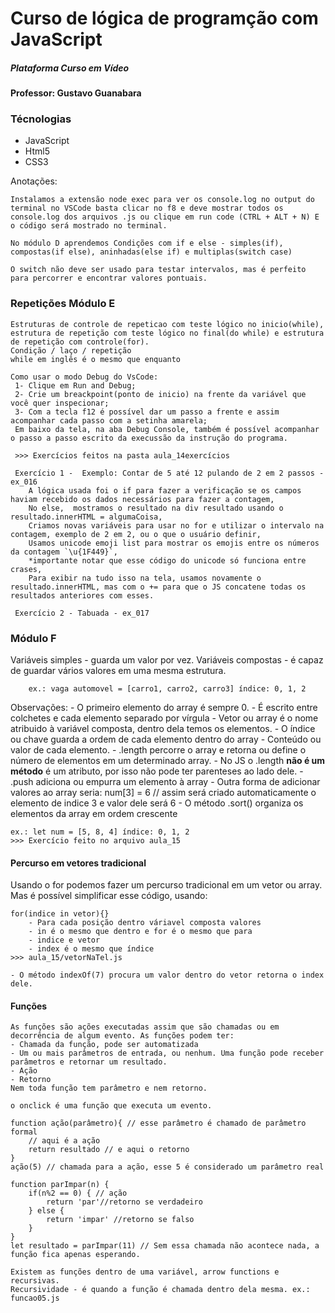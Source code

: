 # Curso de lógica de programção com JavaScript 
##### Plataforma Curso em Vídeo
#### Professor: Gustavo Guanabara

### Técnologias
 - JavaScript
 - Html5
 - CSS3

Anotações:

    Instalamos a extensão node exec para ver os console.log no output do terminal no VSCode basta clicar no f8 e deve mostrar todos os console.log dos arquivos .js ou clique em run code (CTRL + ALT + N) E o código será mostrado no terminal.

    No módulo D aprendemos Condições com if e else - simples(if), compostas(if else), aninhadas(else if) e multiplas(switch case)

    O switch não deve ser usado para testar intervalos, mas é perfeito para percorrer e encontrar valores pontuais.

### Repetições Módulo E

    Estruturas de controle de repeticao com teste lógico no inicio(while), estrutura de repetição com teste lógico no final(do while) e estrutura de repetição com controle(for). 
    Condição / laço / repetição
    while em inglês é o mesmo que enquanto

    Como usar o modo Debug do VsCode:
     1- Clique em Run and Debug;
     2- Crie um breackpoint(ponto de inicio) na frente da variável que você quer inspecionar;
     3- Com a tecla f12 é possível dar um passo a frente e assim acompanhar cada passo com a setinha amarela;
     Em baixo da tela, na aba Debug Console, também é possível acompanhar o passo a passo escrito da execussão da instrução do programa.

     >>> Exercícios feitos na pasta aula_14exercícios

     Exercício 1 -  Exemplo: Contar de 5 até 12 pulando de 2 em 2 passos - ex_016
        A lógica usada foi o if para fazer a verificação se os campos haviam recebido os dados necessários para fazer a contagem,
        No else,  mostramos o resultado na div resultado usando o resultado.innerHTML = algumaCoisa,
        Criamos novas variáveis para usar no for e utilizar o intervalo na contagem, exemplo de 2 em 2, ou o que o usuário definir,
        Usamos unicode emoji list para mostrar os emojis entre os números da contagem `\u{1F449}`, 
        *importante notar que esse código do unicode só funciona entre crases,
        Para exibir na tudo isso na tela, usamos novamente o resultado.innerHTML, mas com o += para que o JS concatene todas os resultados anteriores com esses.

     Exercício 2 - Tabuada - ex_017

    
### Módulo F 

Variáveis simples - guarda um valor por vez.
Variáveis compostas - é capaz de guardar vários valores em uma mesma estrutura.

        ex.: vaga automovel = [carro1, carro2, carro3] índice: 0, 1, 2

Observações:
    - O primeiro elemento do array é sempre 0.
    - É escrito entre colchetes e cada elemento separado por vírgula
    - Vetor ou array é o nome atribuido à variável composta, dentro dela temos os elementos.
    - O índice ou chave guarda a ordem de cada elemento dentro do array
    - Conteúdo ou valor de cada elemento.
    - .length percorre o array e retorna ou define o número de elementos em um determinado array. 
        - No JS o .length **não é um método** é um atributo, por isso não pode ter parenteses ao lado dele.
    - .push adiciona ou empurra um elemento à array
    - Outra forma de adicionar valores ao array seria:
        num[3] = 6 // assim será criado automaticamente o elemento de indice 3 e valor dele será 6
    - O método .sort() organiza os elementos da array em ordem crescente

    ex.: let num = [5, 8, 4] índice: 0, 1, 2
    >>> Exercício feito no arquivo aula_15

#### Percurso em vetores tradicional

Usando o for podemos fazer um percurso tradicional em um vetor ou array. Mas é possível simplificar esse código, usando:

    for(indice in vetor){} 
        - Para cada posição dentro váriavel composta valores
        - in é o mesmo que dentro e for é o mesmo que para
        - indice e vetor
        - index é o mesmo que índice
    >>> aula_15/vetorNaTel.js

    - O método indexOf(7) procura um valor dentro do vetor retorna o index dele.


#### Funções

    As funções são ações executadas assim que são chamadas ou em decorrência de algum evento. As funções podem ter:
    - Chamada da função, pode ser automatizada
    - Um ou mais parâmetros de entrada, ou nenhum. Uma função pode receber parâmetros e retornar um resultado.
    - Ação
    - Retorno
    Nem toda função tem parâmetro e nem retorno.

    o onclick é uma função que executa um evento.

    function ação(parâmetro){ // esse parâmetro é chamado de parâmetro formal
        // aqui é a ação
        return resultado // e aqui o retorno
    }
    ação(5) // chamada para a ação, esse 5 é considerado um parâmetro real

    function parImpar(n) {
        if(n%2 == 0) { // ação
            return 'par'//retorno se verdadeiro
        } else {
            return 'impar' //retorno se falso
        }
    }
    let resultado = parImpar(11) // Sem essa chamada não acontece nada, a função fica apenas esperando.

    Existem as funções dentro de uma variável, arrow functions e recursivas.
    Recursividade - é quando a função é chamada dentro dela mesma. ex.: funcao05.js
